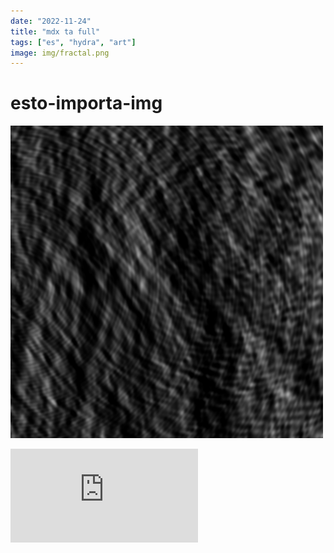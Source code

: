 ```yaml
---
date: "2022-11-24"
title: "mdx ta full"
tags: ["es", "hydra", "art"]
image: img/fractal.png
---
```


# esto-importa-img

![Alt ejemplo-0](./img/ondas.png)


<div class="video-container">
<iframe  src="https://www.youtube.com/embed/o1hPdOIMN-E"   title="YouTube video player" frameborder="0" allow="accelerometer; autoplay; clipboard-write; encrypted-media; gyroscope; picture-in-picture; web-share" allowfullscreen></iframe>
</div>